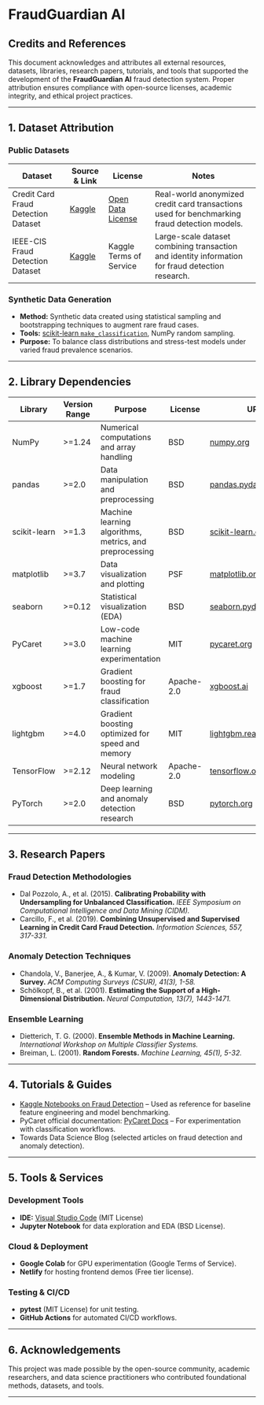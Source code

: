 # FraudGuardian AI  
## Credits and References

This document acknowledges and attributes all external resources, datasets, libraries, research papers, tutorials, and tools that supported the development of the **FraudGuardian AI** fraud detection system. Proper attribution ensures compliance with open-source licenses, academic integrity, and ethical project practices.

---

## 1. Dataset Attribution

### Public Datasets
| Dataset | Source & Link | License | Notes |
|---------|---------------|---------|-------|
| Credit Card Fraud Detection Dataset | [Kaggle](https://www.kaggle.com/mlg-ulb/creditcardfraud) | [Open Data License](https://opendatacommons.org/licenses/odbl/) | Real-world anonymized credit card transactions used for benchmarking fraud detection models. |
| IEEE-CIS Fraud Detection Dataset | [Kaggle](https://www.kaggle.com/c/ieee-fraud-detection) | Kaggle Terms of Service | Large-scale dataset combining transaction and identity information for fraud detection research. |

### Synthetic Data Generation
- **Method:** Synthetic data created using statistical sampling and bootstrapping techniques to augment rare fraud cases.  
- **Tools:** [scikit-learn `make_classification`](https://scikit-learn.org/stable/modules/generated/sklearn.datasets.make_classification.html), NumPy random sampling.  
- **Purpose:** To balance class distributions and stress-test models under varied fraud prevalence scenarios.  

---

## 2. Library Dependencies

| Library | Version Range | Purpose | License | URL |
|---------|---------------|---------|---------|-----|
| NumPy | >=1.24 | Numerical computations and array handling | BSD | [numpy.org](https://numpy.org) |
| pandas | >=2.0 | Data manipulation and preprocessing | BSD | [pandas.pydata.org](https://pandas.pydata.org) |
| scikit-learn | >=1.3 | Machine learning algorithms, metrics, and preprocessing | BSD | [scikit-learn.org](https://scikit-learn.org) |
| matplotlib | >=3.7 | Data visualization and plotting | PSF | [matplotlib.org](https://matplotlib.org) |
| seaborn | >=0.12 | Statistical visualization (EDA) | BSD | [seaborn.pydata.org](https://seaborn.pydata.org) |
| PyCaret | >=3.0 | Low-code machine learning experimentation | MIT | [pycaret.org](https://pycaret.org) |
| xgboost | >=1.7 | Gradient boosting for fraud classification | Apache-2.0 | [xgboost.ai](https://xgboost.ai) |
| lightgbm | >=4.0 | Gradient boosting optimized for speed and memory | MIT | [lightgbm.readthedocs.io](https://lightgbm.readthedocs.io) |
| TensorFlow | >=2.12 | Neural network modeling | Apache-2.0 | [tensorflow.org](https://www.tensorflow.org) |
| PyTorch | >=2.0 | Deep learning and anomaly detection research | BSD | [pytorch.org](https://pytorch.org) |

---

## 3. Research Papers

### Fraud Detection Methodologies
- Dal Pozzolo, A., et al. (2015). **Calibrating Probability with Undersampling for Unbalanced Classification.** *IEEE Symposium on Computational Intelligence and Data Mining (CIDM).*  
- Carcillo, F., et al. (2019). **Combining Unsupervised and Supervised Learning in Credit Card Fraud Detection.** *Information Sciences, 557, 317-331.*

### Anomaly Detection Techniques
- Chandola, V., Banerjee, A., & Kumar, V. (2009). **Anomaly Detection: A Survey.** *ACM Computing Surveys (CSUR), 41(3), 1-58.*  
- Schölkopf, B., et al. (2001). **Estimating the Support of a High-Dimensional Distribution.** *Neural Computation, 13(7), 1443-1471.*

### Ensemble Learning
- Dietterich, T. G. (2000). **Ensemble Methods in Machine Learning.** *International Workshop on Multiple Classifier Systems.*  
- Breiman, L. (2001). **Random Forests.** *Machine Learning, 45(1), 5-32.*  

---

## 4. Tutorials & Guides

- [Kaggle Notebooks on Fraud Detection](https://www.kaggle.com/code) – Used as reference for baseline feature engineering and model benchmarking.  
- PyCaret official documentation: [PyCaret Docs](https://pycaret.gitbook.io/docs/) – For experimentation with classification workflows.  
- Towards Data Science Blog (selected articles on fraud detection and anomaly detection).  

---

## 5. Tools & Services

### Development Tools
- **IDE:** [Visual Studio Code](https://code.visualstudio.com/) (MIT License)  
- **Jupyter Notebook** for data exploration and EDA (BSD License).  

### Cloud & Deployment
- **Google Colab** for GPU experimentation (Google Terms of Service).  
- **Netlify** for hosting frontend demos (Free tier license).  

### Testing & CI/CD
- **pytest** (MIT License) for unit testing.  
- **GitHub Actions** for automated CI/CD workflows.  

---

## 6. Acknowledgements

This project was made possible by the open-source community, academic researchers, and data science practitioners who contributed foundational methods, datasets, and tools.

---

